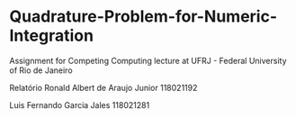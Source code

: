 # Quadrature-Problem-for-Numeric-Integration
Assignment for Competing Computing lecture at UFRJ - Federal University of Rio de Janeiro

Relatório
Ronald Albert de Araujo Junior 118021192

Luis Fernando Garcia Jales 118021281
